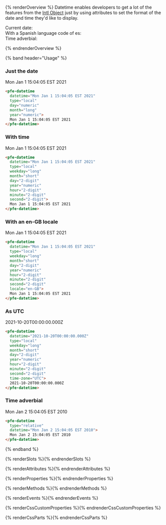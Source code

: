 {% renderOverview %}
  Datetime enables developers to get a lot of the features from the [Intl Object](https://developer.mozilla.org/en-US/docs/Web/JavaScript/Reference/Global_Objects/Intl) just by using attributes to set the format of the date and time they'd like to display.

  <dl>
    <dt>Current date:</dt>
    <dd>
      <pfe-datetime
        class="overview-datetime"
        type="local"
        day="numeric"
        month="long"
        year="numeric">
      </pfe-datetime>
    </dd>
    <dt>With a Spanish language code of es:</dt>
    <dd>
      <pfe-datetime
        class="overview-datetime"
        type="local"
        day="numeric"
        month="long"
        year="numeric"
        locale="es">
      </pfe-datetime>
    </dd>
    <dt>Time adverbial:</dt>
    <dd>
      <pfe-datetime
        id="minutesago"
        type="relative">
      </pfe-datetime>
    </dd>
  </dl>
{% endrenderOverview %}

{% band header="Usage" %}
  ### Just the date
  <pfe-datetime
    datetime="Mon Jan 1 15:04:05 EST 2021"
    type="local"
    day="numeric"
    month="long"
    year="numeric">
    Mon Jan 1 15:04:05 EST 2021
  </pfe-datetime>
  ```html
  <pfe-datetime
    datetime="Mon Jan 1 15:04:05 EST 2021"
    type="local"
    day="numeric"
    month="long"
    year="numeric">
    Mon Jan 1 15:04:05 EST 2021
  </pfe-datetime>
  ```

  ### With time
  <pfe-datetime
    datetime="Mon Jan 1 15:04:05 EST 2021"
    type="local"
    weekday="long"
    month="short"
    day="2-digit"
    year="numeric"
    hour="2-digit"
    minute="2-digit"
    second="2-digit">
    Mon Jan 1 15:04:05 EST 2021
  </pfe-datetime>
  ```html
  <pfe-datetime
    datetime="Mon Jan 1 15:04:05 EST 2021"
    type="local"
    weekday="long"
    month="short"
    day="2-digit"
    year="numeric"
    hour="2-digit"
    minute="2-digit"
    second="2-digit">
    Mon Jan 1 15:04:05 EST 2021
  </pfe-datetime>
  ```

  ### With an en-GB locale
  <pfe-datetime
    datetime="Mon Jan 1 15:04:05 EST 2021"
    type="local"
    weekday="long"
    month="short"
    day="2-digit"
    year="numeric"
    hour="2-digit"
    minute="2-digit"
    second="2-digit"
    locale="en-GB">
    Mon Jan 1 15:04:05 EST 2021
  </pfe-datetime>

  ```html
  <pfe-datetime
    datetime="Mon Jan 1 15:04:05 EST 2021"
    type="local"
    weekday="long"
    month="short"
    day="2-digit"
    year="numeric"
    hour="2-digit"
    minute="2-digit"
    second="2-digit"
    locale="en-GB">
    Mon Jan 1 15:04:05 EST 2021
  </pfe-datetime>
  ```

  ### As UTC
  <pfe-datetime
    datetime="2021-10-20T00:00:00.000Z"
    type="local"
    weekday="long"
    month="short"
    day="2-digit"
    year="numeric"
    hour="2-digit"
    minute="2-digit"
    second="2-digit"
    time-zone="UTC">
    2021-10-20T00:00:00.000Z
  </pfe-datetime>

  ```html
  <pfe-datetime
    datetime="2021-10-20T00:00:00.000Z"
    type="local"
    weekday="long"
    month="short"
    day="2-digit"
    year="numeric"
    hour="2-digit"
    minute="2-digit"
    second="2-digit"
    time-zone="UTC">
    2021-10-20T00:00:00.000Z
  </pfe-datetime>
  ```

  ### Time adverbial
  <pfe-datetime
    type="relative"
    datetime="Mon Jan 2 15:04:05 EST 2010">
    Mon Jan 2 15:04:05 EST 2010
  </pfe-datetime>

  ```html
  <pfe-datetime
    type="relative"
    datetime="Mon Jan 2 15:04:05 EST 2010">
    Mon Jan 2 15:04:05 EST 2010
  </pfe-datetime>
  ```
{% endband %}

{% renderSlots %}{% endrenderSlots %}

{% renderAttributes %}{% endrenderAttributes %}

{% renderProperties %}{% endrenderProperties %}

{% renderMethods %}{% endrenderMethods %}

{% renderEvents %}{% endrenderEvents %}

{% renderCssCustomProperties %}{% endrenderCssCustomProperties %}

{% renderCssParts %}{% endrenderCssParts %}

<script>
  const datetimeComponents = [...document.querySelectorAll(".overview-datetime")];
  const minutesAgo = document.querySelector("#minutesago");
  const date = new Date();

  datetimeComponents.forEach(component => {
    component.setAttribute("datetime", date);
    component.textContent = date;
  });

  minutesAgo.setAttribute('datetime', new Date(Date.now() - 600000).toString());
</script>
